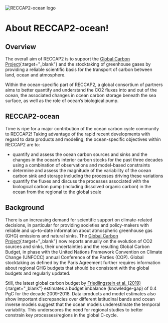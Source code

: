 ---
---

<img src="/img/CCI_reccap2_positive.png" title="RECCAP2-ocean logo" alt="RECCAP2-ocean logo" />

# About RECCAP2-ocean!

## Overview
The overall aim of RECCAP2 is to support the [Global Carbon Project](https://www.globalcarbonproject.org/){:target="_blank"} and the stocktaking of greenhouse gases by providing a reliable scientific basis for the transport of carbon between land, ocean and atmosphere.

Within the ocean-specific part of RECCAP2, a global consortium of partners aims to better quantify and understand the CO2 fluxes into and out of the ocean, the associated changes in ocean carbon storage beneath the sea surface, as well as the role of ocean’s biological pump.

## RECCAP2-ocean
Time is ripe for a major contribution of the ocean carbon cycle community to RECCAP2! Taking advantage of the rapid recent developments with regard to data products and modeling, the ocean-specific objectives within RECCAP2 are to:
- quantify and assess the ocean carbon sources and sinks and the changes in the ocean’s interior carbon stocks for the past three decades using a combination of observations and model-based constraints
- determine and assess the magnitude of the variability of the ocean carbon sink and storage including the processes driving these variations
- quantify the fluxes and discuss the processes associated with the biological carbon pump (including dissolved organic carbon) in the ocean from the regional to the global scale

## Background
There is an increasing demand for scientific support on climate-related decisions, in particular for providing societies and policy-makers with reliable and up-to-date information about atmospheric greenhouse gas (GHG) emissions and natural sinks. The [Global Carbon Project]( http://www.globalcarbonproject.org/){:target="_blank"} now reports annually on the evolution of CO2 sources and sinks, their uncertainties and the resulting Global Carbon Budget, in phase with the United Nations Framework Convention on Climate Change (UNFCCC) annual Conference of the Parties (COP).
Global stocktaking as defined by the Paris Agreement further requires information about regional GHG budgets that should be consistent with the global budgets and regularly updated.

Still, the latest global carbon budget by [Friedlingstein et al. (2019)](https://essd.copernicus.org/articles/11/1783/2019/){:target="_blank"} estimates a budget imbalance (knowledge-gap) of  0.4 PgC for the decade 2009-2018. Data-products and model estimates also show important discrepancies over different latitudinal bands and ocean inverse models suggest that the ocean models underestimate the temporal variability. This underscores the need for regional studies to better constrain key processes/regions in the global C-cycle.
